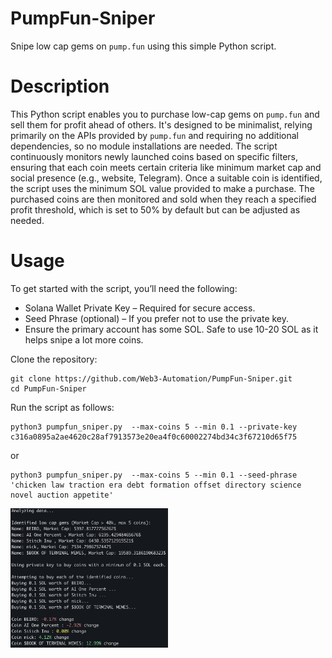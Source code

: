 # PumpFun-Sniper
Snipe low cap gems on `pump.fun` using this simple Python script.

# Description
This Python script enables you to purchase low-cap gems on `pump.fun` and sell them for profit ahead of others. It's designed to be minimalist, relying primarily on the APIs provided by `pump.fun` and requiring no additional dependencies, so no module installations are needed. The script continuously monitors newly launched coins based on specific filters, ensuring that each coin meets certain criteria like minimum market cap and social presence (e.g., website, Telegram). Once a suitable coin is identified, the script uses the minimum SOL value provided to make a purchase. The purchased coins are then monitored and sold when they reach a specified profit threshold, which is set to 50% by default but can be adjusted as needed.

# Usage
To get started with the script, you’ll need the following:
- Solana Wallet Private Key – Required for secure access.
- Seed Phrase (optional) – If you prefer not to use the private key.
- Ensure the primary account has some SOL. Safe to use 10-20 SOL as it helps snipe a lot more coins.

Clone the repository:
```
git clone https://github.com/Web3-Automation/PumpFun-Sniper.git
cd PumpFun-Sniper
```

Run the script as follows:
```
python3 pumpfun_sniper.py  --max-coins 5 --min 0.1 --private-key c316a0895a2ae4620c28af7913573e20ea4f0c60002274bd34c3f67210d65f75
```
or
```
python3 pumpfun_sniper.py  --max-coins 5 --min 0.1 --seed-phrase 'chicken law traction era debt formation offset directory science novel auction appetite'
```
<img src="https://github.com/Web3-Automation/PumpFun-Sniper/blob/main/1.jpg?raw=true" width=50% height=50%>

